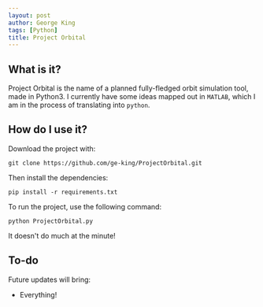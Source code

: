 ```yaml
---
layout: post
author: George King
tags: [Python]
title: Project Orbital
---
```


## What is it?

Project Orbital is the name of a planned fully-fledged orbit simulation tool, made in Python3. I currently have some ideas mapped out in `MATLAB`, which I am in the process of translating into `python`.

## How do I use it?

Download the project with:

```
git clone https://github.com/ge-king/ProjectOrbital.git
```

Then install the dependencies:

```
pip install -r requirements.txt
```

To run the project, use the following command:

```
python ProjectOrbital.py
```

It doesn't do much at the minute!



## To-do

Future updates will bring:
- Everything!



